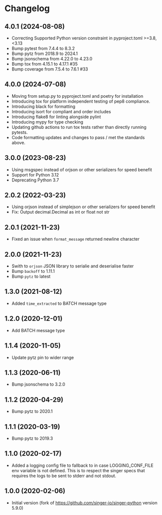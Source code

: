 # Changelog

## 4.0.1 (2024-08-08)
 * Correcting Supported Python version constraint in pyproject.toml >=3.8,<3.13
 * Bump pytest from 7.4.4 to 8.3.2
 * Bump pytz from 2018.9 to 2024.1
 * Bump jsonschema from 4.22.0 to 4.23.0
 * Bump tox from 4.15.1 to 4.17.1 #35
 * Bump coverage from 7.5.4 to 7.6.1 #33

## 4.0.0 (2024-07-08)
 * Moving from setup.py to pyproject.toml and poetry for installation
 * Introducing tox for platform independent testing of pep8 compliance.
 * Introducing black for formatting
 * Introducing isort for compliant and order includes
 * Introducing flake8 for linting alongside pylint
 * Introducing mypy for type checking
 * Updating github actions to run tox tests rather than directly running pytests.
 * Code formatting updates and changes to pass / met the standards above.

## 3.0.0 (2023-08-23)
 * Using msgspec instead of orjson or other serializers for speed benefit
 * Support for Python 3.12
 * Deprecating Python 3.7

## 2.0.2 (2022-03-23)
 * Using orjson instead of simplejson or other serializers for speed benefit
 * Fix: Output decimal.Decimal as int or float not str

## 2.0.1 (2021-11-23)
  * Fixed an issue when `format_message` returned newline character

## 2.0.0 (2021-11-23)
  * Swith to `orjson` JSON library to serialie and deserialise faster
  * Bump `backoff` to 1.11.1
  * Bump `pytz` to latest

## 1.3.0 (2021-08-12)
  * Added `time_extracted` to BATCH message type

## 1.2.0 (2020-12-01)
  * Add BATCH message type

## 1.1.4 (2020-11-05)
  * Update pytz pin to wider range

## 1.1.3 (2020-06-11)
  * Bump jsonschema to 3.2.0

## 1.1.2 (2020-04-29)
  * Bump pytz to 2020.1

## 1.1.1 (2020-03-19)
  * Bump pytz to 2019.3

## 1.1.0 (2020-02-17)
  * Added a logging config file to fallback to in case LOGGING_CONF_FILE env variable is not defined. This is to 
  respect the singer specs that requires the logs to be sent to stderr and not stdout.

## 1.0.0 (2020-02-06)
  * Initial version (fork of https://github.com/singer-io/singer-python version 5.9.0)

